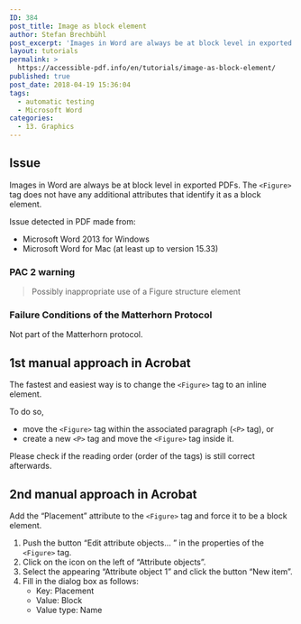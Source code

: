 ```yaml
---
ID: 384
post_title: Image as block element
author: Stefan Brechbühl
post_excerpt: 'Images in Word are always be at block level in exported PDFs. The &lt;Figure&gt; tag does not have any additional attributes that identify it as a block element.'
layout: tutorials
permalink: >
  https://accessible-pdf.info/en/tutorials/image-as-block-element/
published: true
post_date: 2018-04-19 15:36:04
tags:
  - automatic testing
  - Microsoft Word
categories:
  - 13. Graphics
---
```

## Issue

Images in Word are always be at block level in exported PDFs. The `<Figure>` tag does not have any additional attributes that identify it as a block element.

Issue detected in PDF made from:

*   Microsoft Word 2013 for Windows
*   Microsoft Word for Mac (at least up to version 15.33)

### PAC 2 warning

> Possibly inappropriate use of a Figure structure element

### Failure Conditions of the Matterhorn Protocol

Not part of the Matterhorn protocol.

## 1st manual approach in Acrobat

The fastest and easiest way is to change the `<Figure>` tag to an inline element.

To do so,

*   move the `<Figure>` tag within the associated paragraph (`<P>` tag), or
*   create a new `<P>` tag and move the `<Figure>` tag inside it.

Please check if the reading order (order of the tags) is still correct afterwards.

## 2nd manual approach in Acrobat

Add the “Placement” attribute to the `<Figure>` tag and force it to be a block element.

1.  Push the button “Edit attribute objects... ” in the properties of the `<Figure>` tag.
2.  Click on the icon on the left of “Attribute objects”.
3.  Select the appearing “Attribute object 1” and click the button “New item”.
4.  Fill in the dialog box as follows: 
    *   Key: Placement
    *   Value: Block
    *   Value type: Name